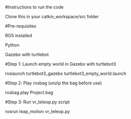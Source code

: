 #Instructions to run the code

Clone this in your catkin_workspace/src folder

#Pre-requisites


ROS installed

Python

Gazebo with turtlebot


#Step 1: Launch empty world in Gazebo with turtlebot3

roslaunch turtlebot3_gazebo turtlebot3_empty_world.launch


#Step 2: Play rosbag (unzip the bag before use)

rosbag play Project.bag


#Step 3: Run vr_teleop.py script

rosrun leap_motion vr_teleop.py
